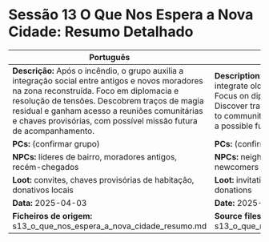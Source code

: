 
# Sessão 13  O Que Nos Espera a Nova Cidade: Resumo Detalhado

| Português | English |
|-----------|---------|
| **Descrição:** Após o incêndio, o grupo auxilia a integração social entre antigos e novos moradores na zona reconstruída. Foco em diplomacia e resolução de tensões. Descobrem traços de magia residual e ganham acesso a reuniões comunitárias e chaves provisórias, com possível missão futura de acompanhamento.<br> | **Description:** After the fire, the group helps integrate old and new residents in the rebuilt area. Focus on diplomacy and resolving tensions. Discover traces of residual magic and gain access to community meetings and provisional keys, with a possible future follow-up mission.<br> |
| **PCs:** (confirmar grupo) | **PCs:** (confirm party) |
| **NPCs:** líderes de bairro, moradores antigos, recém-chegados | **NPCs:** neighborhood leaders, longtime residents, newcomers |
| **Loot:** convites, chaves provisórias de habitação, donativos locais | **Loot:** invitations, provisional housing keys, local donations |
| **Data:** 2025-04-03 | **Date:** 2025-04-03 |
| **Ficheiros de origem:** s13_o_que_nos_espera_a_nova_cidade_resumo.md | **Source files:** s13_o_que_nos_espera_a_nova_cidade_resumo.md |


















